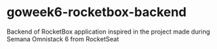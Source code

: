 # goweek6-rocketbox-backend
Backend of RocketBox application inspired in the project made during Semana Omnistack 6 from RocketSeat
